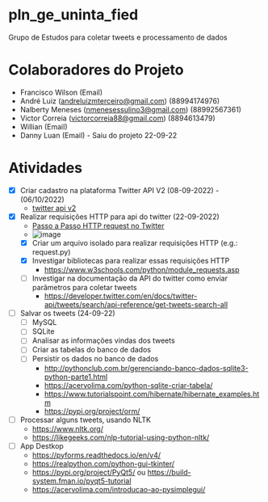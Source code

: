 # pln_ge_uninta_fied
Grupo de Estudos para coletar tweets e processamento de dados

# Colaboradores do Projeto
- Francisco Wilson (Email)
- André Luiz (andreluizmterceiro@gmail.com) (88994174976)
- Nalberty Meneses (nmenesessulino3@gmail.com) (88992567361)
- Victor Correia (victorcorreia88@gmail.com) (8894613479)
- Willian (Email)
- Danny Luan (Email) - Saiu do projeto 22-09-22

# Atividades
- [X] Criar cadastro na plataforma Twitter API V2 (08-09-2022) - (06/10/2022)
  - [twitter api v2](https://developer.twitter.com/en/docs/twitter-api)
- [X] Realizar requisições HTTP para api do twitter (22-09-2022)
  - [Passo a Passo HTTP request no Twitter](https://developer.twitter.com/en/docs/tutorials/step-by-step-guide-to-making-your-first-request-to-the-twitter-api-v2)
  - ![image](https://user-images.githubusercontent.com/19149664/189213185-b57323ce-9811-4176-b0e4-3b866529b828.png)
  - [X] Criar um arquivo isolado para realizar requisições HTTP (e.g.: request.py)
  - [X] Investigar bibliotecas para realizar essas requisições HTTP
    - https://www.w3schools.com/python/module_requests.asp
  - [ ] Investigar na documentação da API do twitter como enviar parâmetros para coletar tweets
    - https://developer.twitter.com/en/docs/twitter-api/tweets/search/api-reference/get-tweets-search-all
- [ ] Salvar os tweets (24-09-22)
  - [ ] MySQL
  - [ ] SQLite
  - [ ] Analisar as informações vindas dos tweets
  - [ ] Criar as tabelas do banco de dados
  - [ ] Persistir os dados no banco de dados
    - http://pythonclub.com.br/gerenciando-banco-dados-sqlite3-python-parte1.html
    - https://acervolima.com/python-sqlite-criar-tabela/
    - https://www.tutorialspoint.com/hibernate/hibernate_examples.htm
    - https://pypi.org/project/orm/
- [ ] Processar alguns tweets, usando NLTK
  - https://www.nltk.org/
  - https://likegeeks.com/nlp-tutorial-using-python-nltk/
- [ ] App Destkop
  - https://pyforms.readthedocs.io/en/v4/
  - https://realpython.com/python-gui-tkinter/
  - https://pypi.org/project/PyQt5/ ou https://build-system.fman.io/pyqt5-tutorial
  - https://acervolima.com/introducao-ao-pysimplegui/
